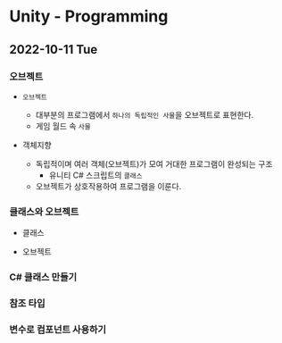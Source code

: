 # Unity - Programming
## 2022-10-11 Tue

### 오브젝트

* `오브젝트`
  - 대부분의 프로그램에서 `하나의 독립적인 사물`을 오브젝트로 표현한다.
  - 게임 월드 속 `사물`

* 객체지향
  - 독립적이며 여러 객체(오브젝트)가 모여 거대한 프로그램이 완성되는 구조
    - 유니티 C# 스크립트의 `클래스`
  - 오브젝트가 상호작용하여 프로그램을 이룬다.

### 클래스와 오브젝트

* 클래스


* 오브젝트


### C# 클래스 만들기



### 참조 타입



### 변수로 컴포넌트 사용하기